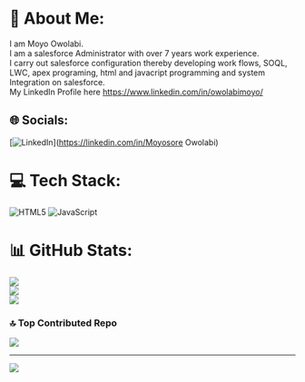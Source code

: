 # 💫 About Me:
I am Moyo Owolabi.<br>I am a salesforce Administrator with over 7 years work experience.<br>I carry out salesforce configuration thereby developing work flows, SOQL, LWC, apex programing, html and javacript programming and system Integration on salesforce.<br>My LinkedIn Profile here https://www.linkedin.com/in/owolabimoyo/


## 🌐 Socials:
[![LinkedIn](https://img.shields.io/badge/LinkedIn-%230077B5.svg?logo=linkedin&logoColor=white)](https://linkedin.com/in/Moyosore Owolabi) 

# 💻 Tech Stack:
![HTML5](https://img.shields.io/badge/html5-%23E34F26.svg?style=for-the-badge&logo=html5&logoColor=white) ![JavaScript](https://img.shields.io/badge/javascript-%23323330.svg?style=for-the-badge&logo=javascript&logoColor=%23F7DF1E)
# 📊 GitHub Stats:
![](https://github-readme-stats.vercel.app/api?username=Moyo01&theme=dark&hide_border=false&include_all_commits=false&count_private=false)<br/>
![](https://nirzak-streak-stats.vercel.app/?user=Moyo01&theme=dark&hide_border=false)<br/>
![](https://github-readme-stats.vercel.app/api/top-langs/?username=Moyo01&theme=dark&hide_border=false&include_all_commits=false&count_private=false&layout=compact)

### 🔝 Top Contributed Repo
![](https://github-contributor-stats.vercel.app/api?username=Moyo01&limit=5&theme=dark&combine_all_yearly_contributions=true)

---
[![](https://visitcount.itsvg.in/api?id=Moyo01&icon=0&color=0)](https://visitcount.itsvg.in)

<!-- Proudly created with GPRM ( https://gprm.itsvg.in ) -->
